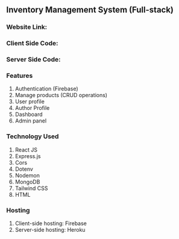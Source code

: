 ## Inventory Management System (Full-stack)

### Website Link:

### Client Side Code:

### Server Side Code:

### Features

1. Authentication (Firebase)
2. Manage products (CRUD operations)
3. User profile
4. Author Profile
5. Dashboard
6. Admin panel

### Technology Used

1. React JS
2. Express.js
3. Cors
4. Dotenv
5. Nodemon
6. MongoDB
7. Tailwind CSS
8. HTML

### Hosting

1. Client-side hosting: Firebase
2. Server-side hosting: Heroku
